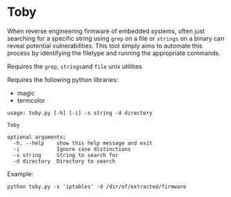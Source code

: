 Toby
====

When reverse engineering firmware of embedded systems, often just searching for a specific string using ```grep``` on a file or ```strings``` on a binary can reveal potential vulnerabilities.
This tool simply aims to automate this process by identifying the filetype and running the appropriate commands.

Requires the ```grep```, ```strings```and ```file``` unix utilities

Requires the following python libraries:
- magic
- termcolor

```
usage: toby.py [-h] [-i] -s string -d directory

Toby

optional arguments:
  -h, --help    show this help message and exit
  -i            Ignore case distinctions
  -s string     String to search for
  -d directory  Directory to search
```

Example:

```python toby.py -s 'iptables' -d /dir/of/extracted/firmware```


